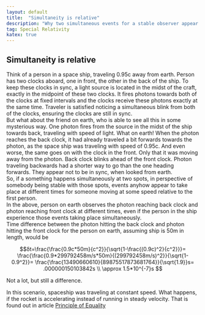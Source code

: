 ```yaml
---
layout: default
title:  "Simultaneity is relative"
description: "Why two simultaneous events for a stable observer appear to take place at different times for a moving observer"
tag: Special Relativity
katex: true
---
```


## Simultaneity is relative

Think of a person in a space ship, traveling 0.95c away from earth. Person has two clocks aboard, one in front, the other in the back of the ship. To keep these clocks in sync, a light source is located in the midst of the craft, exactly in the midpoint of these two clocks. It fires photons towards both of the clocks at fixed intervals and the clocks receive these photons exactly at the same time. Traveler is satisfied noticing a simultaneous blink from both of the clocks, ensuring the clocks are still in sync.  
But what about the friend on earth, who is able to see all this in some mysterious way. One photon fires from the source in the midst of the ship towards back, traveling with speed of light. What on earth! When the photon reaches the back clock, it had already traveled a bit forwards towards the photon, as the space ship was traveling with speed of 0.95c. And even worse, the same goes on with the clock in the front. Only that it was moving away from the photon. Back clock blinks ahead of the front clock. Photon traveling backwards had a shorter way to go than the one heading forwards. They appear not to be in sync, when looked from earth.  
So, if a something happens simultaneously at two spots, in perspective of somebody being stable with those spots, events anyhow
appear to take place at different times for someone moving at some speed relative to the first person.  
In the above, person on earth observes the photon reaching back clock and photon reaching front clock at different times, even if the person in the ship experience those events taking place simultaneously.  
Time difference between the photon hitting the back clock and photon hitting the front clock for the person on earth, assuming ship is 50m in length, would be  

$$δt=\frac{\frac{0.9c*50m}{c^2}}{\sqrt{1-\frac{(0.9c)^2}{c^2}}}=
\frac{\frac{0.9*299792458m/s*50m}{(299792458m/s)^2}}{\sqrt{1-0.9^2}}=
\frac{\frac{13490660610}{89875517873681764}}{\sqrt{1.9}}s=
.000000150103842s \\
\approx 1.5*10^{-7}s
$$

Not a lot, but still a difference.

In this scenario, spaceship was traveling at constant speed. 
What happens, if the rocket is accelerating instead of running in steady velocity. That is found out in article [Principle of Equality]( ../../../2022/11/29/principle-of-equality)










